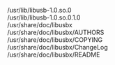 /usr/lib/libusb-1.0.so.0  
/usr/lib/libusb-1.0.so.0.1.0  
/usr/share/doc/libusbx  
/usr/share/doc/libusbx/AUTHORS  
/usr/share/doc/libusbx/COPYING  
/usr/share/doc/libusbx/ChangeLog  
/usr/share/doc/libusbx/README  
